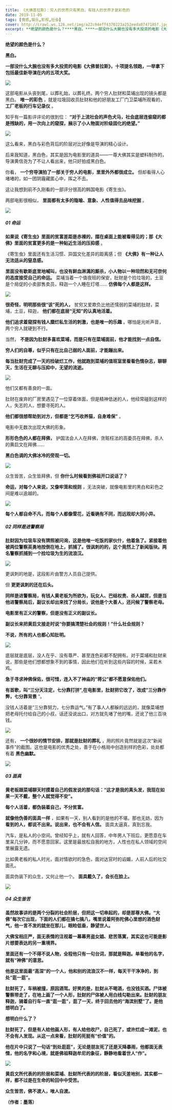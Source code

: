 ```yaml
---
title: 《大佛普拉斯》：穷人的世界只有黑白，有钱人的世界才是彩色的
date: 2019-11-05
tags: [情感,娱乐,影视,社会]
cover: http://crawl.ws.126.net/img/a22c04eff4370223a252eeda0747185f.jpg
excerpt: **绝望的颜色是什么？****黑白。****一部没什么大腕也没有多大投资的电影《大佛普拉斯》，十项提名领跑，一举拿下包括最佳新导演在内的五项大奖。**![](http://crawl.ws.126.net/img/a22c04e
---
```

**绝望的颜色是什么？**

**黑白。**

**一部没什么大腕也没有多大投资的电影《大佛普拉斯》，十项提名领跑，一举拿下包括最佳新导演在内的五项大奖。**

![](http://crawl.ws.126.net/img/a22c04eff4370223a252eeda0747185f.jpg)  

这部电影从头丧到尾，以葬礼始，以葬礼终。两个穷人肚财和菜埔出现的镜头都是黑白。 **唯一的彩色** ，就是垃圾回收员肚财和他的好朋友工厂门卫菜埔所观看的，
**工厂老板的行车记录仪** 。

知乎有一篇影评评论的很到位： **“对于上流社会的声色犬马，社会底层连偷窥的都是残缺的，用一次向上的窥探，展示了小人物面对阶级固化的绝望。”**

![](http://crawl.ws.126.net/img/5f86f760d3bf810cab7a7f8012634842.jpg)  

这么看来，黑白与彩色背后的阶层对比好像是导演的精心设计。

后来我知道，黑白色，其实是因为电影里的道具——一尊大佛其实是塑料制作的，导演黄信尧为了不让人看出来，他只好拍成黑白色。

你看， **一个穷导演拍了一部关于穷人的电影，里里外外都很成立。** 但却看得人心堵堵的，如一团阴霾藏匿心中，挥之不去。

这让我想到前不久刚看的一部评分很高的韩国电影《寄生虫》。

两部电影很相似， **里面都有太多的隐喻、意象、人性值得去品味挖掘** 。

![](http://crawl.ws.126.net/img/8fadce992bf9eb5761f1c289fb762b43.jpg)  

##### 01 命运

**如果说《寄生虫》里面的贫富差距是赤裸的，摆在桌面上能被看得见的；那《大佛》里面的贫富更多的是一种贴近生活的压抑感** 。

《寄生虫》里面还有生活习惯、异国文化差异的距离感；但 **《大佛》有一种让人无法适从的窒息感。**

**里面没有歇斯底里地喊叫，也没有鲜血淋漓的厮杀，小人物以一种坦然和无可奈何的态度接受自己的命运。**
菜埔当着一个值夜班的保安，肚财是个捡垃圾的，土豆是个局促的小卖部售卖员，释迦一个人睡在灯塔…… **仿佛每个人都是这样。**

![](http://crawl.ws.126.net/img/f7586e057b47f2a0f77066c15f64b3af.jpg)  

**很奇怪，明明那些很“该”死的人，** 贫穷又爱欺负比他还懦弱的菜埔的肚财，菜埔，土豆，释迦， **他们都在底层“无知”的认真地活着。**

**他们追求着窥探有钱人糜烂私生活的刺激，也是唯一的乐趣** 。哪怕是光听声音，两个穷人就硬到不行。

当然， **不是因为肚财多喜欢菜埔，而是只有在菜埔面前，他才能找到一点自信。**

**穷人们的自尊，似乎只有在比自己弱的人面前，才能蹦出来。**

**每当肚财完成了一天的捡破烂工作，他就跑到菜埔的值班室里看看色情杂志，聊聊天，生活在无聊与压抑中，无望的流逝。**

![](http://crawl.ws.126.net/img/0caf9bf4cd33efaf3a372574fd4fde2a.jpg)  

他们又都有善良的一面。

肚财在废弃的厂房里遇见了一位穿着体面，但是精神低迷的人，他经常碰到这样的人，失志的人，想要寻死的人。

**他们都很想帮助到对方，但都是“乞丐收养猫，自身难保”** 。

电影中无数次出现大佛的形象。

**形形色色的人都在拜佛，** 护国法会人人在拜佛，贪赃枉法的高委员在拜佛，杀人的黄启文在拜佛……

**黑白色调的大佛冰冷的旁观一切。**

![](http://crawl.ws.126.net/img/43c9b163b8b94830683ca3496c8dd2c6.jpg)  

众生皆苦，众生皆拜佛，但 **你什么时候看到佛祖开口说话了？**

**命运，对每个人来说，又像牢笼和规则** ，无法突破，就像电影里的黑白和彩色之间是难以逾越的。

![](http://crawl.ws.126.net/img/fba0acba4e66f6c8679e41d23d426c22.jpg)  

**每个人都自命不凡，而每个人都像雪花，近看确有不同，而远观却大同小异。**

##### 02 同样是进警察局

**肚财因为垃圾车没有牌照被问询，这是他唯一吃饭的家伙什，他着急了。紧接着他被两位警察英勇地按倒在地上，抓捕了。很讽刺的的，这个竟然上了新闻版块。两名警察抓捕到一个捡垃圾为生的流浪汉。**

![](http://crawl.ws.126.net/img/3cc7a8e90c565274f86a3098553befc0.jpg)  

更讽刺的地是，这段影片由警方人员自己提供。

但 **更更讽刺的还在后头。**

**同样是进警察局，有钱人黄老板为所欲为，玩女人、巴结权贵、杀人越货，但是当他进警察局后，副议长却出来找了分局长，说他是个大善人，还问候了警察老母。**

**电影里有正义的警察，但是没有正义的副议长。**

**副议长来把黄启文接走时说“你要搞清楚社会的规则！”什么社会规则？**

**不说，所有的人也都心知肚明。**

![](http://crawl.ws.126.net/img/96195ddc353a71f5b838f7f9f6dc79e2.jpg)  

底层就是底层，没人在乎、没有尊严、甚至连色彩都不配拥有。对于菜埔和肚财来说，那些是他们想都想象不到的事情，因此他们在听到这些内容的时候，呆若木鸡。

**急于寻求神佛保佑，很可惜，连入不了神庙的“蒋公”都不愿意保佑他们。**

**有首歌，叫“三分天注定，七分靠打拼",在电影里，肚财把它改了，改成”三分靠作弊，七分靠背景** “。

没钱人活着是“三分靠努力，七分靠运气。”有了事人人都躲的远远的，就像菜埔想把老母托付给自己的小叔，话还没说出口，对方就先堵了他的嘴，还讹了他三百块钱。

![](http://crawl.ws.126.net/img/28772ac0d954b1287894ebfb19e3af30.jpg)  

还有， **一个很妙的情节安排，那就是肚财的葬礼**
，用的照片竟然就是这次“新闻事件”的截图。这也是电影的优秀之处，善于在小格局中创造别样的色彩，处处都有着 **黑色幽默。**

![](http://crawl.ws.126.net/img/a2344db90d9f0bf3d346910590e8604c.jpg)  

##### 03 面具

**黄老板跟菜埔聊天时摸着自己的假发说的那句话：“这才是我的真头发，我现在如果一天不戴，整个人就觉得不安”。**

**每个人活着，都伪装着自己，不分贫富。**

**就像他伪善的面具一样** ，如果有一天，别人看到的是他的不堪。那也无妨，因为 **看到的人，都说不出来。说出来，也不会有人信。**
面具太逼真，真到忘我。

汽车，是私人的小空间。曾经知乎上，就有人回答，中年男人下班后，更愿意在车里呆几分钟，而不愿意回家。这里是最放松自我的地方，人性也在私人领域的空间里展露无遗。

比如黄老板的私人时光，面对情欲时的急色，面对达官时的谄媚，人前人后的社交面孔。

面具伪装下的众生，又何止他一个。 **面具戴久了，会长在脸上。**

![](http://crawl.ws.126.net/img/a10815e83c48a4dfb7fbacf8827be851.jpg)  

##### 04 众生皆苦

**虽然故事讲的是两个分裂的社会阶层，但把这一切串起的，却是那尊大佛。“大佛”每次它出现，下面的人们都在搞七搞八，嘴里说着阿弥陀佛心里想的酒色财气，他一言不发的就坐在那儿，眼睑低垂，静望世人。**

**大佛宝相庄严，面无表情的注视着一幕幕男盗女娼、悲苦落寞，其实这也可能是影片想要表达的另一重境界。**

**里面还有一个不得不说人物，全程他只有一句台词，那就是释迦。单看他的名字，就有“神佛”的意思。**

**他是这里面最“高深”的一个人，他和别的流浪汉不一样，每天干干净净的，到处“逛一逛”。**

**肚财死了，车祸被撞，原因酒驾。好笑的是，肚财从不喝酒，也没钱买酒。尸体被警察带走了，在地上画了一个人形，肚财的尸体被人用白线勾勒出来。肚财的朋友释迦，骑着自行车一直“逛一逛”，逛了一天，终于回去他的“海滨别墅”了。是他想明白了。**

**想明白什么了？**

**肚财死了，但是有人给他画人形，有人给他收尸，自己死了，或许烂成一滩泥，也不会有人发现。从这一点来看，肚财的死挺有“价值”的。**

**他在片中只说了一句话“到处逛逛”，无论是朋友死了还是天降暴雨，他都面无表情，他的名字和心境，就是佛祖释迦牟尼的象征，静静地看着世人“作”。**

![](http://crawl.ws.126.net/img/b16b93308c4755da973a756989185eae.jpg)  

**黄启文所代表的的阶层和菜埔、肚财所代表的的阶层，看似天差地别，其实都一样，都不过是在生命的轮回中中受苦。**

**众生皆苦，佛不渡人，唯人自渡。**

**（作者：墨落）**

